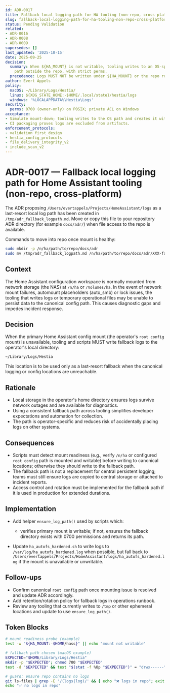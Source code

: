 ```yaml
---
id: ADR-0017
title: Fallback local logging path for HA tooling (non-repo, cross-platform)
slug: fallback-local-logging-path-for-ha-tooling-non-repo-cross-platform
status: Pending Validation
related:
- ADR-0016
- ADR-0008
- ADR-0009
supersedes: []
last_updated: '2025-10-15'
date: 2025-09-25
decision:
  summary: When ${HA_MOUNT} is not writable, tooling writes to an OS-specific local
    path outside the repo, with strict perms.
  precedence: Logs MUST NOT be written under ${HA_MOUNT} or the repo root.
author: Evert Appels
policy:
  macOS: ~/Library/Logs/Hestia/
  linux: ${XDG_STATE_HOME:-$HOME/.local/state}/hestia/logs
  windows: '%LOCALAPPDATA%\Hestia\Logs'
security:
  perms: 0700 (owner-only) on POSIX; private ACL on Windows
acceptance:
- Simulate mount-down; tooling writes to the OS path and creates it with correct perms.
- CI packaging proves logs are excluded from artifacts.
enforcement_protocols:
- validation_first_design
- hestia_config_protocols
- file_delivery_integrity_v2
- include_scan_v2
---
```


# ADR-0017 — Fallback local logging path for Home Assistant tooling (non-repo, cross-platform)

The ADR proposing `/Users/evertappels/Projects/HomeAssistant/logs` as a last-resort local log path has been created in `/tmp/adr_fallback_logpath.md`. Move or copy this file to your repository ADR directory (for example `docs/adr/`) when file access to the repo is available.

Commands to move into repo once mount is healthy:

```bash
sudo mkdir -p /n/ha/path/to/repo/docs/adr
sudo mv /tmp/adr_fallback_logpath.md /n/ha/path/to/repo/docs/adr/XXX-fallback-logpath.md
```

## Context

The Home Assistant configuration workspace is normally mounted from network storage (the NAS) at `/n/ha` or `/Volumes/ha`. In the event of network mount failures, automount placeholders (auto_smb) or lock issues, the tooling that writes logs or temporary operational files may be unable to persist data to the canonical config path. This causes diagnostic gaps and impedes incident response.

## Decision

When the primary Home Assistant config mount (the operator's `root config` mount) is unavailable, tooling and scripts MUST write fallback logs to the operator's local directory:

`~/Library/Logs/Hestia`

This location is to be used only as a last-resort fallback when the canonical logging or config locations are unreachable.

## Rationale

- Local storage in the operator's home directory ensures logs survive network outages and are available for diagnostics.
- Using a consistent fallback path across tooling simplifies developer expectations and automation for collection.
- The path is operator-specific and reduces risk of accidentally placing logs on other systems.

## Consequences

- Scripts must detect mount readiness (e.g., verify `/n/ha` or configured `root config` path is mounted and writable) before writing to canonical locations; otherwise they should write to the fallback path.
- The fallback path is not a replacement for central persistent logging; teams must still ensure logs are copied to central storage or attached to incident reports.
- Access control and rotation must be implemented for the fallback path if it is used in production for extended durations.

## Implementation

- Add helper `ensure_log_path()` used by scripts which:
  - verifies primary mount is writable; if not, ensures the fallback directory exists with 0700 permissions and returns its path.

- Update `ha_autofs_hardened.sh` to write logs to `/var/log/ha_autofs_hardened.log` when possible, but fall back to `/Users/evertappels/Projects/HomeAssistant/logs/ha_autofs_hardened.log` if the mount is unavailable or unwritable.

## Follow-ups

- Confirm canonical `root config` path once mounting issue is resolved and update ADR accordingly.
- Add retention/rotation policy for fallback logs in operations runbook.
- Review any tooling that currently writes to `/tmp` or other ephemeral locations and update to use `ensure_log_path()`.

## Token Blocks

```bash
# mount readiness probe (example)
test -w "${HA_MOUNT:-$HOME/hass}" || echo "mount not writable"

# fallback path chosen (macOS example)
EXPECTED="$HOME/Library/Logs/Hestia"
mkdir -p "$EXPECTED"; chmod 700 "$EXPECTED"
test -d "$EXPECTED" && test "$(stat -f %Op "$EXPECTED")" = "drwx------"

# guard: ensure repo contains no logs
git ls-files | grep -E '/(logs|log)/' && { echo "❌ logs in repo"; exit 1; } || :
echo "✅ no logs in repo"
```
